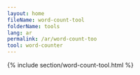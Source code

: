 ```yaml
---
layout: home
fileName: word-count-tool
folderName: tools
lang: ar
permalink: /ar/word-count-too
tool: word-counter
---
```

{% include section/word-count-tool.html %}